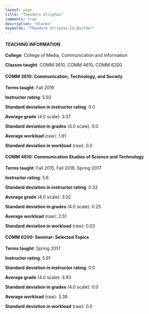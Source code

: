 ```yaml
---
layout: page
title: "Theodore Striphas" 
comments: true
description: "blanks"
keywords: "Theodore Striphas,CU,Boulder"
---
```

<head>
<script src="https://ajax.googleapis.com/ajax/libs/jquery/2.1.3/jquery.min.js"></script>
<script src="https://dl.dropboxusercontent.com/s/pc42nxpaw1ea4o9/highcharts.js?dl=0"></script>
<!-- <script src="../assets/js/highcharts.js"></script> -->
<style type="text/css">@font-face {
	font-family: "Bebas Neue";
	src: url(https://www.filehosting.org/file/details/544349/BebasNeue Regular.otf) format("opentype");
	}
	h1.Bebas { 
		font-family: "Bebas Neue", Verdana, Tahoma;
	}
</style>
</head>
	   
#### TEACHING INFORMATION

**College**: College of Media, Communication and Information

**Classes taught**: COMM 3610, COMM 4610, COMM 6200

#### COMM 3610: Communication, Technology, and Society

**Terms taught**: Fall 2016

**Instructor rating**: 5.92

**Standard deviation in instructor rating**: 0.0

**Average grade** (4.0 scale): 3.07

**Standard deviation in grades** (4.0 scale): 0.0

**Average workload** (raw): 1.91

**Standard deviation in workload** (raw): 0.0

#### COMM 4610: Communication Studies of Science and Technology

**Terms taught**: Fall 2015, Fall 2016, Spring 2017

**Instructor rating**: 5.6

**Standard deviation in instructor rating**: 0.33

**Average grade** (4.0 scale): 3.02

**Standard deviation in grades** (4.0 scale): 0.25

**Average workload** (raw): 2.51

**Standard deviation in workload** (raw): 0.03

#### COMM 6200: Seminar: Selected Topics

**Terms taught**: Spring 2017

**Instructor rating**: 5.91

**Standard deviation in instructor rating**: 0.0

**Average grade** (4.0 scale): 3.93

**Standard deviation in grades** (4.0 scale): 0.0

**Average workload** (raw): 3.38

**Standard deviation in workload** (raw): 0.0

